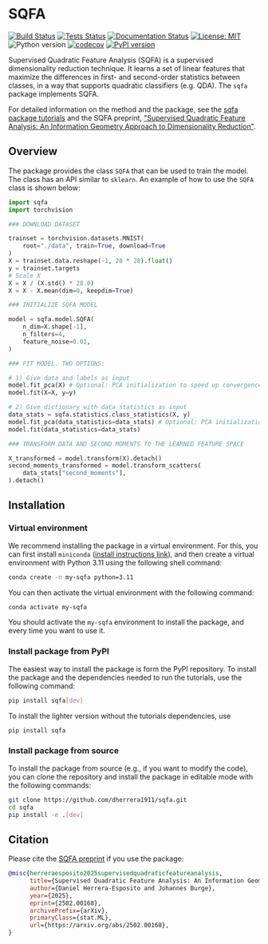 # SQFA

[![Build Status](https://github.com/dherrera1911/sqfa/actions/workflows/install.yml/badge.svg)](https://github.com/dherrera1911/sqfa/actions/workflows/install.yml)
[![Tests Status](https://github.com/dherrera1911/sqfa/actions/workflows/tests.yml/badge.svg)](https://github.com/dherrera1911/sqfa/actions/workflows/tests.yml)
[![Documentation Status](https://readthedocs.org/projects/sqfa/badge/?version=latest)](https://sqfa.readthedocs.io/en/latest/?badge=latest)
[![License: MIT](https://img.shields.io/badge/License-MIT-yellow.svg)](https://github.com/dherrera1911/sqfa?tab=MIT-1-ov-file)
![Python version](https://img.shields.io/badge/python-3.9|3.10|3.11|3.12-blue.svg)
[![codecov](https://codecov.io/gh/dherrera1911/sqfa/graph/badge.svg?token=NN44R5G18I)](https://codecov.io/gh/dherrera1911/sqfa)
[![PyPI version](https://badge.fury.io/py/sqfa.svg)](https://badge.fury.io/py/sqfa)


Supervised Quadratic Feature Analysis (SQFA) is a supervised dimensionality
reduction technique. It learns a set of linear features that
maximize the differences in first- and second-order statistics between
classes, in a way that supports quadratic classifiers (e.g. QDA).
The `sqfa` package implements SQFA.

For detailed information on the method and the package, see the
[sqfa package tutorials](https://sqfa.readthedocs.io/en/latest/tutorials/spd_geometry.html)
and the SQFA preprint,
["Supervised Quadratic Feature Analysis: An Information Geometry Approach to Dimensionality Reduction"](https://arxiv.org/abs/2502.00168).

## Overview

The package provides the class `SQFA` that can be used to train the
model. The class has an API similar to `sklearn`.
An example of how to use the `SQFA` class is shown below:

```python
import sqfa
import torchvision

### DOWNLOAD DATASET

trainset = torchvision.datasets.MNIST(
    root="./data", train=True, download=True
)
X = trainset.data.reshape(-1, 28 * 28).float()
y = trainset.targets
# Scale X
X = X / (X.std() * 28.0)
X = X - X.mean(dim=0, keepdim=True)

### INITIALIZE SQFA MODEL

model = sqfa.model.SQFA(
    n_dim=X.shape[-1],
    n_filters=4,
    feature_noise=0.01,
)

### FIT MODEL. TWO OPTIONS:

# 1) Give data and labels as input
model.fit_pca(X) # Optional: PCA initialization to speed up convergence
model.fit(X=X, y=y)

# 2) Give dictionary with data statistics as input
data_stats = sqfa.statistics.class_statistics(X, y)
model.fit_pca(data_statistics=data_stats) # Optional: PCA initialization to speed up convergence
model.fit(data_statistics=data_stats)

### TRANSFORM DATA AND SECOND MOMENTS TO THE LEARNED FEATURE SPACE

X_transformed = model.transform(X).detach()
second_moments_transformed = model.transform_scatters(
    data_stats["second_moments"],
).detach()
```

## Installation

### Virtual environment

We recommend installing the package in a virtual environment. For this,
you can first install `miniconda` 
([install instructions link](https://docs.anaconda.com/miniconda/install/#quick-command-line-install)),
and then create a virtual environment with Python 3.11 using the following
shell command:

```bash
conda create -n my-sqfa python=3.11
```

You can then activate the virtual environment with the following command:

```bash
conda activate my-sqfa
```

You should activate the `my-sqfa` environment to install the package, and every
time you want to use it.

### Install package from PyPI

The easiest way to install the package is form the PyPI
repository. To install the package and the dependencies
needed to run the tutorials, use the following command:

```bash
pip install sqfa[dev]
```

To install the lighter version without the tutorials dependencies, use

```bash
pip install sqfa
```

### Install package from source

To install the package from source (e.g., if you want to modify the
code), you can clone the repository and install the package
in editable mode with the following commands:

```bash
git clone https://github.com/dherrera1911/sqfa.git
cd sqfa
pip install -e .[dev]
```

## Citation

Please cite the [SQFA preprint](https://arxiv.org/abs/2502.00168) if you use the package:

```bibtex
@misc{herreraesposito2025supervisedquadraticfeatureanalysis,
      title={Supervised Quadratic Feature Analysis: An Information Geometry Approach to Dimensionality Reduction}, 
      author={Daniel Herrera-Esposito and Johannes Burge},
      year={2025},
      eprint={2502.00168},
      archivePrefix={arXiv},
      primaryClass={stat.ML},
      url={https://arxiv.org/abs/2502.00168}, 
}
```

